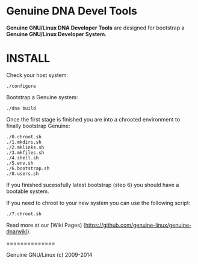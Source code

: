 Genuine DNA Devel Tools
=======================

**Genuine GNU/Linux DNA Developer Tools** are designed for bootstrap a **Genuine GNU/Linux Developer System**.

# INSTALL

Check your host system:

```
./configure
```

Bootstrap a Genuine system:

```
./dna build
```

Once the first stage is finished you are into a chrooted environment to finally bootstrap Genuine:

```
./0.chroot.sh
./1.mkdirs.sh
./2.mklinks.sh
./3.mkfiles.sh
./4.shell.sh
./5.env.sh
./6.bootstrap.sh
./8.users.sh
```

If you finished sucessfully latest bootstrap (step 6) you should have a bootable system.

If you need to chroot to your new system you can use the following script:

```
./7.chroot.sh
```

Read more at our [Wiki Pages] (https://github.com/genuine-linux/genuine-dna/wiki).

==============

Genuine GNU/Linux (c) 2009-2014
